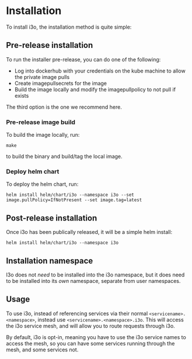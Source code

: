 # Installation

To install i3o, the installation method is quite simple:

## Pre-release installation

To run the installer pre-release, you can do one of the following:

- Log into dockerhub with your credentials on the kube machine to allow the private image pulls
- Create imagepullsecrets for the image
- Build the image locally and modify the imagepullpolicy to not pull if exists

The third option is the one we recommend here.

### Pre-release image build

To build the image locally, run:

```shell
make
```

 to build the binary and build/tag the local image.

### Deploy helm chart

To deploy the helm chart, run:

```shell
helm install helm/chart/i3o --namespace i3o --set image.pullPolicy=IfNotPresent --set image.tag=latest
```

## Post-release installation

Once i3o has been publically released, it will be a simple helm install:

```shell
helm install helm/chart/i3o --namespace i3o
```

## Installation namespace

I3o does not _need_ to be installed into the i3o namespace, but it does need to be installed into its _own_ namespace, separate from user namespaces.

## Usage

To use i3o, instead of referencing services via their normal `<servicename>.<namespace>`, instead use `<servicename>.<namespace>.i3o`.
This will access the i3o service mesh, and will allow you to route requests through i3o.

By default, i3o is opt-in, meaning you have to use the i3o service names to access the mesh, so you can have some services running through the mesh, and some services not.
